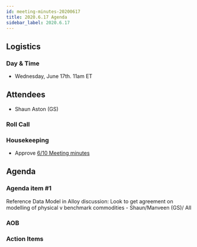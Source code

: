 ```yaml
---
id: meeting-minutes-20200617
title: 2020.6.17 Agenda
sidebar_label: 2020.6.17
---
```


## Logistics
### Day & Time
* Wednesday, June 17th. 11am ET

## Attendees
* Shaun Aston (GS)



### Roll Call

### Housekeeping
* Approve [6/10 Meeting minutes](https://github.com/finos/alloy/blob/master/meeting-minutes/commodities-ref-data-wg/2020.6.10-commod-wg-meeting.md)

## Agenda

### Agenda item #1
Reference Data Model in Alloy discussion: Look to get agreement on modelling of physical v benchmark commodities - Shaun/Manveen (GS)/ All


### AOB


### Action Items
